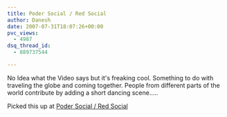 ```yaml
---
title: Poder Social / Red Social
author: Danesh
date: 2007-07-31T18:07:26+00:00
pvc_views:
  - 4987
dsq_thread_id:
  - 889737544

---
```

No Idea what the Video says but it's freaking cool. Something to do with traveling the globe and coming together. People from different parts of the world contribute by adding a short dancing scene&#8230;..

Picked this up at [Poder Social / Red Social][1]

 [1]: http://ramirobm.wordpress.com/2007/07/31/poder-social-red-social/